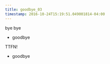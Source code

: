 ```yaml
---
title: goodbye_03
timestamp: 2016-10-24T15:19:51.049001814-04:00
---
```


bye bye
* goodbye

TTFN!
* goodbye
